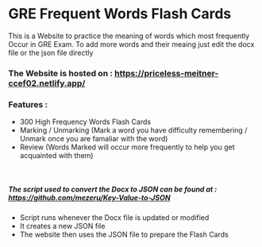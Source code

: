 # GRE Frequent Words Flash Cards 
This is a Website to practice the meaning of words which most frequently Occur in GRE Exam.
To add more words and their meaing just edit the docx file or the json file directly

### The Website is hosted on : https://priceless-meitner-ccef02.netlify.app/

### Features :
- 300 High Frequency Words Flash Cards
- Marking / Unmarking (Mark a word you have difficulty remembering / Unmark once you are famaliar with the word)
- Review (Words Marked will occur more frequently to help you get acquainted with them)

<br>

##### The script used to convert the Docx to JSON can be found at : https://github.com/mezeru/Key-Value-to-JSON
 - Script runs whenever the Docx file is updated or modified
 - It creates a new JSON file
 - The website then uses the JSON file to prepare the Flash Cards
